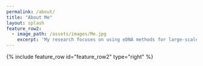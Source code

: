 ```yaml
---
permalink: /about/
title: "About Me"
layout: splash
feature_row2:
  - image_path: /assets/images/Me.jpg
    excerpt: 'My research focuses on using eDNA methods for large-scale community genetic studies. I recieved my B.S. in Marine Biology and minor in Environmental Systems and Societies from the University of California, Los Angeles in 2018. In undergrad, I worked as a lab assistant in the Barber Lab and completed my senior honor's thesis focusing on the persistence of environmental DNA (eDNA) in a marine ecosystem. After undergrad I interned as an Oregon Sea Grant Scholar with the Oregon Department of Fish and Wildlife Marine Reserves. There I studied the recovery from sea star wasting disease in the intertidal. Then I worked as a lab technician in the Carlon Lab at Bowdoin College in charge of parrotfish gut content analysis using eDNA techniques. Currently, I am a PhD candidate in the Zoology program at the University of Hawai‘i at Mānoa. I study connectivity across the North Central Pacific using multiple techniques such as eDNA and oceanographic larval dispersal models.'  
---
```

{% include feature_row id="feature_row2" type="right" %}


